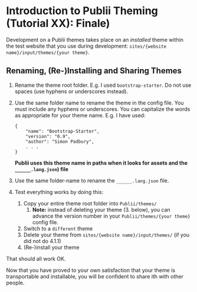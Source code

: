 # Introduction to Publii Theming (Tutorial XX): Finale)

Development on a Publii themes takes place on an _installed_ theme within the test website that you use during development: `sites/{website name}/input/themes/{your theme}`.

## Renaming, (Re-)Installing and Sharing Themes

1. Rename the theme root folder. E.g. I used `bootstrap-starter`. Do not use spaces (use hyphens or underscores instead).

2. Use the same folder name to rename the theme in the config file. You must include any hyphens or underscores. You can capitalize the words as appropriate for your theme name. E.g. I have used:

	```
	{
		"name": "Bootstrap-Starter",
		"version": "0.9",
		"author": "Simon Padbury",
		. . .
	}
	```
	
	**Publii uses this theme name in paths when it looks for assets and the `______.lang.json`) file**

3. Use the same folder-name to rename the `______.lang.json` file.

4. Test everything works by doing this:
	1. Copy your entire theme root folder into `Publii/themes/`
		1. **Note:** instead of deleting your theme (3. below), you can advance the version number in your `Publii/themes/{your theme}` config file.
	2. Switch to a `different` theme
	3. Delete your theme from `sites/{website name}/input/themes/` (if you did not do 4.1.1)
	3. (Re-)install your theme

That should all work OK. 

Now that you have proved to your own satisfaction that your theme is transportable and installable, you will be confident to share ith with other people.